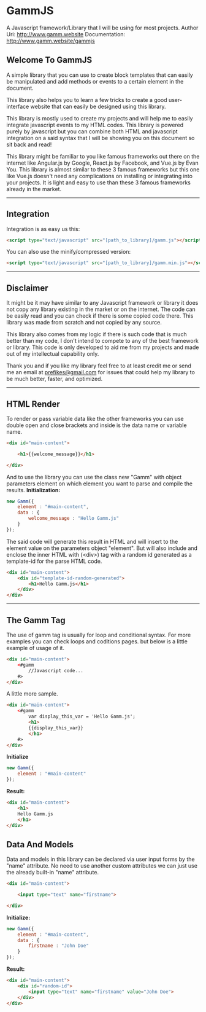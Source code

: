 # GammJS
A Javascript framework/Library that I will be using for most projects.
Author Uri: http://www.gamm.website
Documentation: http://www.gamm.website/gammjs

## Welcome To GammJS
A simple library that you can use to create block templates that can easily be manipulated and add methods or events to a certain element in the document.

This library also helps you to learn a few tricks to create a good user-interface website that can easily be designed using this library.

This library is mostly used to create my projects and will help me to easily integrate javascript events to my HTML codes. This library is powered purely by javascript but you can combine both HTML and javascript integration on a said syntax that I will be showing you on this document so sit back and read!

This library might be familiar to you like famous frameworks out there on the internet like Angular.js by Google, React.js by Facebook, and Vue.js by Evan You. This library is almost similar to these 3 famous frameworks but this one like Vue.js doesn't need any complications on installing or integrating into your projects. It is light and easy to use than these 3 famous frameworks already in the market.

<hr>

## Integration
Integration is as easy us this:
```html
<script type="text/javascript" src="[path_to_library]/gamm.js"></script>
```
You can also use the minify/compressed version:
```html
<script type="text/javascript" src="[path_to_library]/gamm.min.js"></script>
```

<hr>

## Disclaimer
It might be it may have similar to any Javascript framework or library it does not copy any library existing in the market or on the internet. The code can be easily read and you can check if there is some copied code there. This library was made from scratch and not copied by any source.

This library also comes from my logic if there is such code that is much better than my code, I don't intend to compete to any of the best framework or library. This code is only developed to aid me from my projects and made out of my intellectual capability only.

Thank you and if you like my library feel free to at least credit me or send me an email at prefikes@gmail.com for issues that could help my library to be much better, faster, and optimized.

<hr>

## HTML Render
To render or pass variable data like the other frameworks you can use double open and close brackets and inside is the data name or variable name.
```html
<div id="main-content">		

    <h1>{{welcome_message}}</h1>					

</div>		
```
And to use the library you can use the class new "Gamm" with object parameters element on which element you want to parse and compile the results.
<b>Initialization:</b>
```js
new Gamm({
    element : "#main-content",
    data : {
        welcome_message : "Hello Gamm.js"
    }
});
```
The said code will generate this result in HTML and will insert to the element value on the parameters object "element". But will also include and enclose the inner HTML with (&lt;div&gt;) tag with a random id generated as a template-id for the parse HTML code.
```html
<div id="main-content">		
    <div id="template-id-random-generated">
        <h1>Hello Gamm.js</h1>					
    </div>
</div>	
```

<hr>

## The Gamm Tag
The use of gamm tag is usually for loop and conditional syntax. For more examples you can check loops and coditions pages. but below is a little example of usage of it.
```html
<div id="main-content">		
    <#gamm
        //Javascript code...
    #>
</div>
```
A little more sample.
```html
<div id="main-content">		
    <#gamm
        var display_this_var = 'Hello Gamm.js';
        <h1>
        {{display_this_var}}
        </h1>
    #>
</div>	
```
<b>Initialize</b>
```js
new Gamm({
    element : "#main-content"
});
```
<b>Result:</b>
```html
<div id="main-content">	
    <h1>
    Hello Gamm.js
    </h1>
</div>
```


## Data And Models
Data and models in this library can be declared via user input forms by the "name" attribute. No need to use another custom attributes we can just use the already built-in "name" attribute.
```html
<div id="main-content">		

    <input type="text" name="firstname">

</div>
```
<b>Initialize:</b>
```js
new Gamm({
    element : "#main-content",
    data : {
        firstname : "John Doe"
    }
});
```
<b>Result:</b>
```html
<div id="main-content">
    <div id="random-id">
        <input type="text" name="firstname" value="John Doe">
    </div>
</div>
```